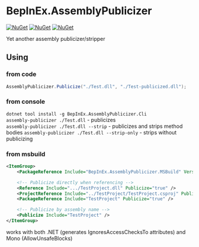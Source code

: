 # BepInEx.AssemblyPublicizer

[![NuGet](https://img.shields.io/nuget/v/BepInEx.AssemblyPublicizer?label=BepInEx.AssemblyPublicizer&logo=NuGet)](https://www.nuget.org/packages/BepInEx.AssemblyPublicizer)
[![NuGet](https://img.shields.io/nuget/v/BepInEx.AssemblyPublicizer.MSBuild?label=BepInEx.AssemblyPublicizer.MSBuild&logo=NuGet)](https://www.nuget.org/packages/BepInEx.AssemblyPublicizer.MSBuild)
[![NuGet](https://img.shields.io/nuget/v/BepInEx.AssemblyPublicizer.Cli?label=BepInEx.AssemblyPublicizer.Cli&logo=NuGet)](https://www.nuget.org/packages/BepInEx.AssemblyPublicizer.Cli)

Yet another assembly publicizer/stripper

## Using

### from code
```cs
AssemblyPublicizer.Publicize("./Test.dll", "./Test-publicized.dll");
```

### from console
`dotnet tool install -g BepInEx.AssemblyPublicizer.Cli`  
`assembly-publicizer ./Test.dll` - publicizes  
`assembly-publicizer ./Test.dll --strip` - publicizes and strips method bodies
`assembly-publicizer ./Test.dll --strip-only` - strips without publicizing

### from msbuild
```xml
<ItemGroup>
    <PackageReference Include="BepInEx.AssemblyPublicizer.MSBuild" Version="1.0.0" />

    <!-- Publicize directly when referencing -->
    <Reference Include=".../TestProject.dll" Publicize="true" />
    <ProjectReference Include="../TestProject/TestProject.csproj" Publicize="true" />
    <PackageReference Include="TestProject" Publicize="true" />

    <!-- Publicize by assembly name -->
    <Publicize Include="TestProject" />
</ItemGroup>
```

works with both .NET (generates IgnoresAccessChecksTo attributes) and Mono (AllowUnsafeBlocks)
